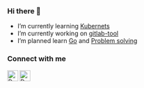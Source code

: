 ### Hi there 👋

- I’m currently learning [Kubernets](https://github.com/orginux/learning-k8s)
- I’m currently working on [gitlab-tool](https://github.com/orginux/gitlab-tool)
- I’m planned learn [Go](https://github.com/orginux/gobook) and [Problem solving](https://github.com/orginux/problems-solved)


### Connect with me
<a href="https://www.linkedin.com/in/maria-kotlyarevskaya/">
  <img align="left" alt="Denis's LinkedIn" width="25px" src="https://cdn.jsdelivr.net/npm/simple-icons@v3/icons/linkedin.svg" />
</a>

<a href="https://t.me/orginux">
  <img align="left" alt="Denis's telegram" width="25px" src="https://cdn.jsdelivr.net/npm/simple-icons@3.13.0/icons/telegram.svg" />
</a>
